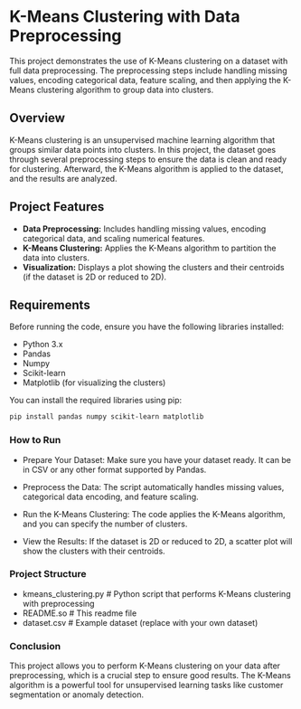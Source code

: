 

# K-Means Clustering with Data Preprocessing

This project demonstrates the use of K-Means clustering on a dataset with full data preprocessing. The preprocessing steps include handling missing values, encoding categorical data, feature scaling, and then applying the K-Means clustering algorithm to group data into clusters.

## Overview

K-Means clustering is an unsupervised machine learning algorithm that groups similar data points into clusters. In this project, the dataset goes through several preprocessing steps to ensure the data is clean and ready for clustering. Afterward, the K-Means algorithm is applied to the dataset, and the results are analyzed.

## Project Features

- **Data Preprocessing:** Includes handling missing values, encoding categorical data, and scaling numerical features.
- **K-Means Clustering:** Applies the K-Means algorithm to partition the data into clusters.
- **Visualization:** Displays a plot showing the clusters and their centroids (if the dataset is 2D or reduced to 2D).

## Requirements

Before running the code, ensure you have the following libraries installed:

- Python 3.x
- Pandas
- Numpy
- Scikit-learn
- Matplotlib (for visualizing the clusters)

You can install the required libraries using pip:

```bash
pip install pandas numpy scikit-learn matplotlib
```

### How to Run
- Prepare Your Dataset: Make sure you have your dataset ready. It can be in CSV or any other format supported by Pandas.

- Preprocess the Data: The script automatically handles missing values, categorical data encoding, and feature scaling.

- Run the K-Means Clustering: The code applies the K-Means algorithm, and you can specify the number of clusters.

- View the Results: If the dataset is 2D or reduced to 2D, a scatter plot will show the clusters with their centroids.

### Project Structure 

- kmeans_clustering.py  # Python script that performs K-Means clustering with preprocessing
- README.so             # This readme file
- dataset.csv           # Example dataset (replace with your own dataset)

### Conclusion
This project allows you to perform K-Means clustering on your data after preprocessing, which is a crucial step to ensure good results. The K-Means algorithm is a powerful tool for unsupervised learning tasks like customer segmentation or anomaly detection.
